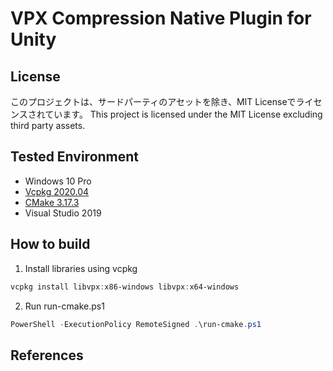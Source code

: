 # VPX Compression Native Plugin for Unity

## License
このプロジェクトは、サードパーティのアセットを除き、MIT Licenseでライセンスされています。
This project is licensed under the MIT License excluding third party assets.

## Tested Environment
- Windows 10 Pro
- [Vcpkg 2020.04](https://github.com/microsoft/vcpkg/releases/tag/2020.04)
- [CMake 3.17.3](https://github.com/Kitware/CMake/releases/tag/v3.17.3)
- Visual Studio 2019

## How to build
1. Install libraries using vcpkg

```powershell
vcpkg install libvpx:x86-windows libvpx:x64-windows
```

2. Run run-cmake.ps1

```powershell
PowerShell -ExecutionPolicy RemoteSigned .\run-cmake.ps1
```

## References
